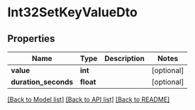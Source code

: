 # Int32SetKeyValueDto


## Properties
Name | Type | Description | Notes
------------ | ------------- | ------------- | -------------
**value** | **int** |  | [optional] 
**duration_seconds** | **float** |  | [optional] 

[[Back to Model list]](../README.md#documentation-for-models) [[Back to API list]](../README.md#documentation-for-api-endpoints) [[Back to README]](../README.md)


